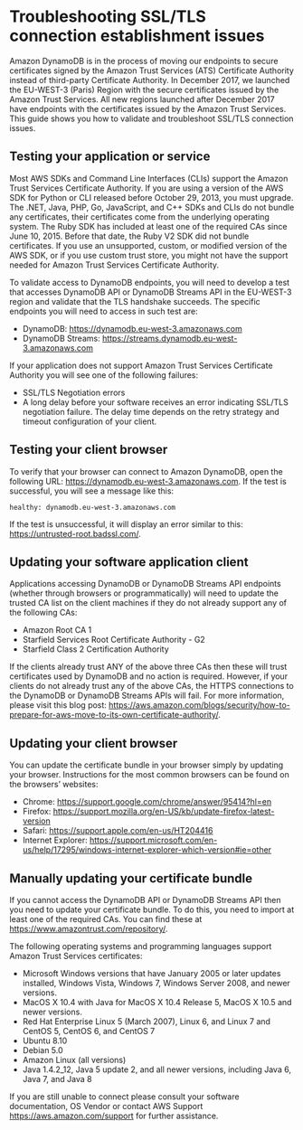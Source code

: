 # Troubleshooting SSL/TLS connection establishment issues<a name="ats-certs"></a>

 Amazon DynamoDB is in the process of moving our endpoints to secure certificates signed by the Amazon Trust Services \(ATS\) Certificate Authority instead of third\-party Certificate Authority\. In December 2017, we launched the EU\-WEST\-3 \(Paris\) Region with the secure certificates issued by the Amazon Trust Services\. All new regions launched after December 2017 have endpoints with the certificates issued by the Amazon Trust Services\. This guide shows you how to validate and troubleshoot SSL/TLS connection issues\. 

## Testing your application or service<a name="w120aac41b5b5"></a>

 Most AWS SDKs and Command Line Interfaces \(CLIs\) support the Amazon Trust Services Certificate Authority\. If you are using a version of the AWS SDK for Python or CLI released before October 29, 2013, you must upgrade\. The \.NET, Java, PHP, Go, JavaScript, and C\+\+ SDKs and CLIs do not bundle any certificates, their certificates come from the underlying operating system\. The Ruby SDK has included at least one of the required CAs since June 10, 2015\. Before that date, the Ruby V2 SDK did not bundle certificates\. If you use an unsupported, custom, or modified version of the AWS SDK, or if you use custom trust store, you might not have the support needed for Amazon Trust Services Certificate Authority\. 

To validate access to DynamoDB endpoints, you will need to develop a test that accesses DynamoDB API or DynamoDB Streams API in the EU\-WEST\-3 region and validate that the TLS handshake succeeds\. The specific endpoints you will need to access in such test are: 
+  DynamoDB: [https://dynamodb\.eu\-west\-3\.amazonaws\.com](https://dynamodb.eu-west-3.amazonaws.com) 
+  DynamoDB Streams: [https://streams\.dynamodb\.eu\-west\-3\.amazonaws\.com](https://streams.dynamodb.eu-west-3.amazonaws.com) 

 If your application does not support Amazon Trust Services Certificate Authority you will see one of the following failures: 
+  SSL/TLS Negotiation errors 
+  A long delay before your software receives an error indicating SSL/TLS negotiation failure\. The delay time depends on the retry strategy and timeout configuration of your client\. 

## Testing your client browser<a name="w120aac41b5b7"></a>

 To verify that your browser can connect to Amazon DynamoDB, open the following URL: [https://dynamodb\.eu\-west\-3\.amazonaws\.com](https://dynamodb.eu-west-3.amazonaws.com)\. If the test is successful, you will see a message like this: 

```
healthy: dynamodb.eu-west-3.amazonaws.com
```

 If the test is unsuccessful, it will display an error similar to this: [https://untrusted\-root\.badssl\.com/](https://untrusted-root.badssl.com/)\. 

## Updating your software application client<a name="w120aac41b5b9"></a>

 Applications accessing DynamoDB or DynamoDB Streams API endpoints \(whether through browsers or programmatically\) will need to update the trusted CA list on the client machines if they do not already support any of the following CAs: 
+  Amazon Root CA 1 
+  Starfield Services Root Certificate Authority \- G2 
+  Starfield Class 2 Certification Authority 

 If the clients already trust ANY of the above three CAs then these will trust certificates used by DynamoDB and no action is required\. However, if your clients do not already trust any of the above CAs, the HTTPS connections to the DynamoDB or DynamoDB Streams APIs will fail\. For more information, please visit this blog post: [https://aws\.amazon\.com/blogs/security/how\-to\-prepare\-for\-aws\-move\-to\-its\-own\-certificate\-authority/](https://aws.amazon.com/blogs/security/how-to-prepare-for-aws-move-to-its-own-certificate-authority/)\. 

## Updating your client browser<a name="w120aac41b5c11"></a>

 You can update the certificate bundle in your browser simply by updating your browser\. Instructions for the most common browsers can be found on the browsers’ websites: 
+  Chrome: [https://support\.google\.com/chrome/answer/95414?hl=en](https://support.google.com/chrome/answer/95414?hl=en) 
+  Firefox: [https://support\.mozilla\.org/en\-US/kb/update\-firefox\-latest\-version](https://support.mozilla.org/en-US/kb/update-firefox-latest-version) 
+  Safari: [https://support\.apple\.com/en\-us/HT204416](https://support.apple.com/en-us/HT204416) 
+  Internet Explorer: [https://support\.microsoft\.com/en\-us/help/17295/windows\-internet\-explorer\-which\-version\#ie=other](https://support.microsoft.com/en-us/help/17295/windows-internet-explorer-which-version#ie=other) 

## Manually updating your certificate bundle<a name="w120aac41b5c13"></a>

 If you cannot access the DynamoDB API or DynamoDB Streams API then you need to update your certificate bundle\. To do this, you need to import at least one of the required CAs\. You can find these at [https://www\.amazontrust\.com/repository/](https://www.amazontrust.com/repository/)\. 

 The following operating systems and programming languages support Amazon Trust Services certificates: 
+  Microsoft Windows versions that have January 2005 or later updates installed, Windows Vista, Windows 7, Windows Server 2008, and newer versions\. 
+  MacOS X 10\.4 with Java for MacOS X 10\.4 Release 5, MacOS X 10\.5 and newer versions\. 
+  Red Hat Enterprise Linux 5 \(March 2007\), Linux 6, and Linux 7 and CentOS 5, CentOS 6, and CentOS 7 
+  Ubuntu 8\.10 
+  Debian 5\.0 
+  Amazon Linux \(all versions\) 
+  Java 1\.4\.2\_12, Java 5 update 2, and all newer versions, including Java 6, Java 7, and Java 8 

 If you are still unable to connect please consult your software documentation, OS Vendor or contact AWS Support [https://aws\.amazon\.com/support](https://aws.amazon.com/support) for further assistance\. 